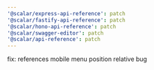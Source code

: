 ```yaml
---
'@scalar/express-api-reference': patch
'@scalar/fastify-api-reference': patch
'@scalar/hono-api-reference': patch
'@scalar/swagger-editor': patch
'@scalar/api-reference': patch
---
```


fix: references mobile menu position relative bug
